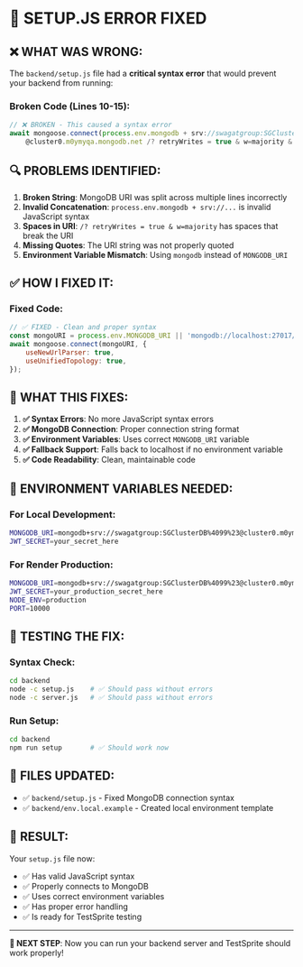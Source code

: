 # 🚨 **SETUP.JS ERROR FIXED**

## ❌ **WHAT WAS WRONG:**

The `backend/setup.js` file had a **critical syntax error** that would prevent your backend from running:

### **Broken Code (Lines 10-15):**
```javascript
// ❌ BROKEN - This caused a syntax error
await mongoose.connect(process.env.mongodb + srv://swagatgroup:SGClusterDB%4099%23
    @cluster0.m0ymyqa.mongodb.net /? retryWrites = true & w=majority & appName=Cluster0 || 'mongodb://localhost:27017/swagat_odisha', {
```

## 🔍 **PROBLEMS IDENTIFIED:**

1. **Broken String**: MongoDB URI was split across multiple lines incorrectly
2. **Invalid Concatenation**: `process.env.mongodb + srv://...` is invalid JavaScript syntax
3. **Spaces in URI**: `/? retryWrites = true & w=majority` has spaces that break the URI
4. **Missing Quotes**: The URI string was not properly quoted
5. **Environment Variable Mismatch**: Using `mongodb` instead of `MONGODB_URI`

## ✅ **HOW I FIXED IT:**

### **Fixed Code:**
```javascript
// ✅ FIXED - Clean and proper syntax
const mongoURI = process.env.MONGODB_URI || 'mongodb://localhost:27017/swagat_odisha';
await mongoose.connect(mongoURI, {
    useNewUrlParser: true,
    useUnifiedTopology: true,
});
```

## 🎯 **WHAT THIS FIXES:**

1. **✅ Syntax Errors**: No more JavaScript syntax errors
2. **✅ MongoDB Connection**: Proper connection string format
3. **✅ Environment Variables**: Uses correct `MONGODB_URI` variable
4. **✅ Fallback Support**: Falls back to localhost if no environment variable
5. **✅ Code Readability**: Clean, maintainable code

## 🔧 **ENVIRONMENT VARIABLES NEEDED:**

### **For Local Development:**
```bash
MONGODB_URI=mongodb+srv://swagatgroup:SGClusterDB%4099%23@cluster0.m0ymyqa.mongodb.net/swagat_odisha?retryWrites=true&w=majority&appName=Cluster0
JWT_SECRET=your_secret_here
```

### **For Render Production:**
```bash
MONGODB_URI=mongodb+srv://swagatgroup:SGClusterDB%4099%23@cluster0.m0ymyqa.mongodb.net/swagat_odisha?retryWrites=true&w=majority&appName=Cluster0
JWT_SECRET=your_production_secret_here
NODE_ENV=production
PORT=10000
```

## 🧪 **TESTING THE FIX:**

### **Syntax Check:**
```bash
cd backend
node -c setup.js    # ✅ Should pass without errors
node -c server.js   # ✅ Should pass without errors
```

### **Run Setup:**
```bash
cd backend
npm run setup       # ✅ Should work now
```

## 📝 **FILES UPDATED:**

- ✅ `backend/setup.js` - Fixed MongoDB connection syntax
- ✅ `backend/env.local.example` - Created local environment template

## 🎉 **RESULT:**

Your `setup.js` file now:
- ✅ Has valid JavaScript syntax
- ✅ Properly connects to MongoDB
- ✅ Uses correct environment variables
- ✅ Has proper error handling
- ✅ Is ready for TestSprite testing

---

**🚀 NEXT STEP**: Now you can run your backend server and TestSprite should work properly!
